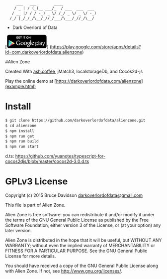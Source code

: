          ___   ___        ____
        / _ | / (_)__ ___/_  / ___  ___  ___
       / __ |/ / / -_) _ \/ /_/ _ \/ _ \/ -_)
      /_/ |_/_/_/\__/_//_/___/\___/_//_/\__/
    

  - Dark Overlord of Data

[![Get it on Google Play](https://raw.githubusercontent.com/darkoverlordofdata/alienzone/master/assets/en_generic_rgb_wo_45.png)] (https://play.google.com/store/apps/details?id=com.darkoverlordofdata.alienzone)

#Alien Zone

Created With [ash.coffee](https://github.com/darkoverlordofdata/ash.coffee), 
jMatch3, 
localstorageDb, 
and Cocos2d-js


Play the online demo at [https://darkoverlordofdata.com/alienzone](example.html)

# Install

```bash
$ git clone https://github.com/darkoverlordofdata/alienzone.git
$ cd alienzone
$ npm install
$ npm run get
$ npm run build
$ npm run start
```
d.ts:
https://github.com/yuanotes/typescript-for-cocos2djs/blob/master/cocos2d-3.0.d.ts

# GPLv3 License

Copyright (c) 2015 Bruce Davidson <darkoverlordofdata@gmail.com>

This file is part of Alien Zone.

Alien Zone is free software: you can redistribute it and/or modify
it under the terms of the GNU General Public License as published by
the Free Software Foundation, either version 3 of the License, or
(at your option) any later version.

Alien Zone is distributed in the hope that it will be useful,
but WITHOUT ANY WARRANTY; without even the implied warranty of
MERCHANTABILITY or FITNESS FOR A PARTICULAR PURPOSE.  See the
GNU General Public License for more details.

You should have received a copy of the GNU General Public License
along with Alien Zone.  If not, see <http://www.gnu.org/licenses/>.
